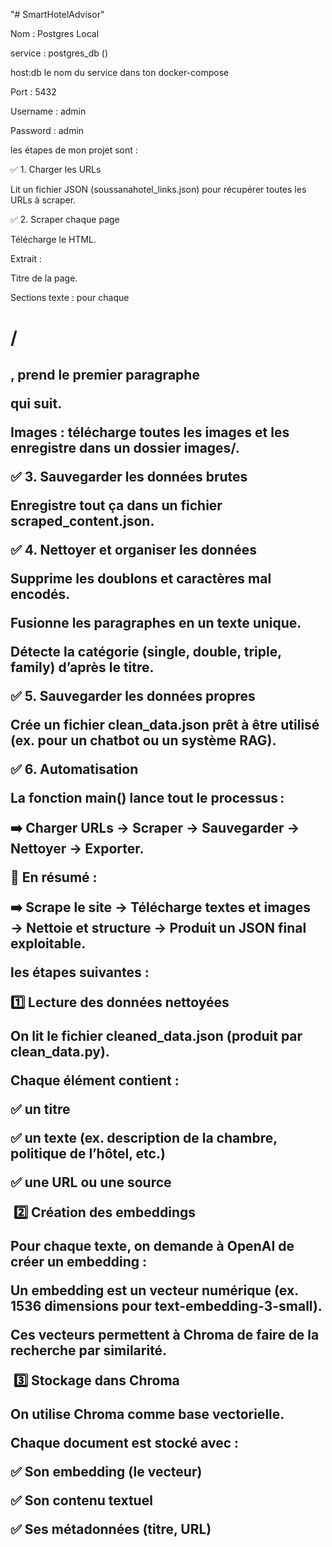 "# SmartHotelAdvisor"

Nom : Postgres Local



service : postgres\_db ()

host:db le nom du service dans ton docker-compose

Port : 5432



Username : admin



Password : admin









les étapes de mon projet sont :

✅ 1. Charger les URLs

Lit un fichier JSON (soussanahotel\_links.json) pour récupérer toutes les URLs à scraper.

✅ 2. Scraper chaque page

Télécharge le HTML.

Extrait :

Titre de la page.

Sections texte : pour chaque <h1> / <h2>, prend le premier paragraphe <p> qui suit.

Images : télécharge toutes les images et les enregistre dans un dossier images/.



✅ 3. Sauvegarder les données brutes

Enregistre tout ça dans un fichier scraped\_content.json.



✅ 4. Nettoyer et organiser les données

Supprime les doublons et caractères mal encodés.

Fusionne les paragraphes en un texte unique.

Détecte la catégorie (single, double, triple, family) d’après le titre.



✅ 5. Sauvegarder les données propres

Crée un fichier clean\_data.json prêt à être utilisé (ex. pour un chatbot ou un système RAG).



✅ 6. Automatisation

La fonction main() lance tout le processus :

➡️ Charger URLs → Scraper → Sauvegarder → Nettoyer → Exporter.

📌 En résumé :

➡️ Scrape le site → Télécharge textes et images → Nettoie et structure → Produit un JSON final exploitable.



les étapes suivantes :



1️⃣ Lecture des données nettoyées

On lit le fichier cleaned\_data.json (produit par clean\_data.py).

Chaque élément contient :

✅ un titre

✅ un texte (ex. description de la chambre, politique de l’hôtel, etc.)

✅ une URL ou une source



&nbsp;2️⃣ Création des embeddings

Pour chaque texte, on demande à OpenAI de créer un embedding :

Un embedding est un vecteur numérique (ex. 1536 dimensions pour text-embedding-3-small).

Ces vecteurs permettent à Chroma de faire de la recherche par similarité.



&nbsp;3️⃣ Stockage dans Chroma

On utilise Chroma comme base vectorielle.

Chaque document est stocké avec :

✅ Son embedding (le vecteur)

✅ Son contenu textuel

✅ Ses métadonnées (titre, URL)

